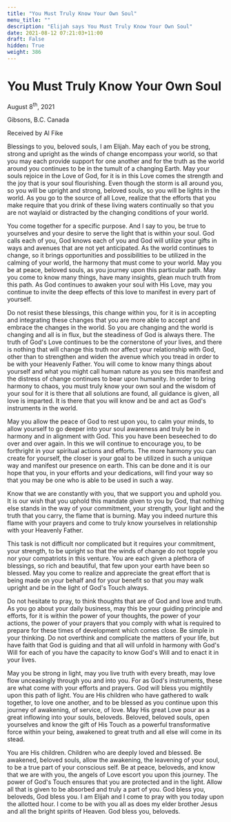 ```yaml
---
title: "You Must Truly Know Your Own Soul"
menu_title: ""
description: "Elijah says You Must Truly Know Your Own Soul"
date: 2021-08-12 07:21:03+11:00
draft: False
hidden: True
weight: 386
---
```

# You Must Truly Know Your Own Soul

August 8<sup>th</sup>, 2021

Gibsons, B.C. Canada

Received by Al Fike


Blessings to you, beloved souls, I am Elijah. May each of you be strong, strong and upright as the winds of change encompass your world, so that you may each provide support for one another and for the truth as the world around you continues to be in the tumult of a changing Earth. May your souls rejoice in the Love of God, for it is in this Love comes the strength and the joy that is your soul flourishing. Even though the storm is all around you, so you will be upright and strong, beloved souls, so you will be lights in the world. As you go to the source of all Love, realize that the efforts that you make require that you drink of these living waters continually so that you are not waylaid or distracted by the changing conditions of your world.

You come together for a specific purpose. And I say to you, be true to yourselves and your desire to serve the light that is within your soul. God calls each of you, God knows each of you and God will utilize your gifts in ways and avenues that are not yet anticipated. As the world continues to change, so it brings opportunities and possibilities to be utilized in the calming of your world, the harmony that must come to your world. May you be at peace, beloved souls, as you journey upon this particular path. May you come to know many things, have many insights, glean much truth from this path. As God continues to awaken your soul with His Love, may you continue to invite the deep effects of this love to manifest in every part of yourself.

Do not resist these blessings, this change within you, for it is in accepting and integrating these changes that you are more able to accept and embrace the changes in the world. So you are changing and the world is changing and all is in flux, but the steadiness of God is always there. The truth of God's Love continues to be the cornerstone of your lives, and there is nothing that will change this truth nor affect your relationship with God, other than to strengthen and widen the avenue which you tread in order to be with your Heavenly Father. You will come to know many things about yourself and what you might call human nature as you see this manifest and the distress of change continues to bear upon humanity. In order to bring harmony to chaos, you must truly know your own soul and the wisdom of your soul for it is there that all solutions are found, all guidance is given, all love is imparted. It is there that you will know and be and act as God's instruments in the world.

May you allow the peace of God to rest upon you, to calm your minds, to allow yourself to go deeper into your soul awareness and truly be in harmony and in alignment with God. This you have been beseeched to do over and over again. In this we will continue to encourage you, to be forthright in your spiritual actions and efforts. The more harmony you can create for yourself, the closer is your goal to be utilized in such a unique way and manifest our presence on earth. This can be done and it is our hope that you, in your efforts and your dedications, will find your way so that you may be one who is able to be used in such a way.

Know that we are constantly with you, that we support you and uphold you. It is our wish that you uphold this mandate given to you by God, that nothing else stands in the way of your commitment, your strength, your light and the truth that you carry, the flame that is burning. May you indeed nurture this flame with your prayers and come to truly know yourselves in relationship with your Heavenly Father.

This task is not difficult nor complicated but it requires your commitment, your strength, to be upright so that the winds of change do not topple you nor your compatriots in this venture. You are each given a plethora of blessings, so rich and beautiful, that few upon your earth have been so blessed. May you come to realize and appreciate the great effort that is being made on your behalf and for your benefit so that you may walk upright and be in the light of God's Touch always.

Do not hesitate to pray, to think thoughts that are of God and love and truth. As you go about your daily business, may this be your guiding principle and efforts, for it is within the power of your thoughts, the power of your actions, the power of your prayers that you comply with what is required to prepare for these times of development which comes close. Be simple in your thinking. Do not overthink and complicate the matters of your life, but have faith that God is guiding and that all will unfold in harmony with God's Will for each of you have the capacity to know God's Will and to enact it in your lives.

May you be strong in light, may you live truth with every breath, may love flow unceasingly through you and into you. For as God's instruments, these are what come with your efforts and prayers. God will bless you mightily upon this path of light. You are His children who have gathered to walk together, to love one another, and to be blessed as you continue upon this journey of awakening, of service, of love. May His great Love pour as a great inflowing into your souls, beloveds. Beloved, beloved souls, open yourselves and know the gift of His Touch as a powerful transformative force within your being, awakened to  great truth and all else will come in its stead.

You are His children. Children who are deeply loved and blessed. Be awakened, beloved souls, allow the awakening, the leavening of your soul, to be a true part of your conscious self. Be at peace, beloveds, and know that we are with you, the angels of Love escort you upon this journey. The power of God's Touch ensures that you are protected and in the light. Allow all that is given to be absorbed and truly a part of you. God bless you, beloveds, God bless you. I am Elijah and I come to pray with you today upon the allotted hour. I come to be with you all as does my elder brother Jesus and all the bright spirits of Heaven. God bless you, beloveds.
